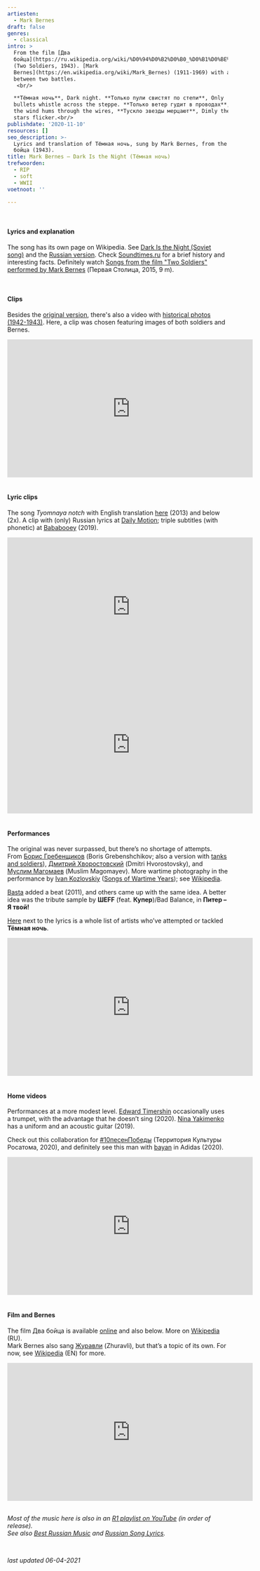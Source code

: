 ```yaml
---
artiesten:
  - Mark Bernes
draft: false
genres:
  - classical
intro: >
  From the film [Два
  бойца](https://ru.wikipedia.org/wiki/%D0%94%D0%B2%D0%B0_%D0%B1%D0%BE%D0%B9%D1%86%D0%B0)
  (Two Soldiers, 1943). [Mark
  Bernes](https://en.wikipedia.org/wiki/Mark_Bernes) (1911-1969) with a guitar,
  between two battles. 
   <br/>

  **Тёмная ночь**, Dark night. **Только пули свистят по степи**, Only
  bullets whistle across the steppe. **Только ветер гудит в проводах**, Only
  the wind hums through the wires, **Тускло звезды мерцают**, Dimly the
  stars flicker.<br/>
publishdate: '2020-11-10'
resources: []
seo_description: >-
  Lyrics and translation of Тёмная ночь, sung by Mark Bernes, from the film Два
  бойца (1943). 
title: Mark Bernes – Dark Is the Night (Тёмная ночь)
trefwoorden:
  - RIP
  - soft
  - WWII
voetnoot: ''

---
```




  <br/>

#### Lyrics and explanation

The song has its own page on Wikipedia. See [Dark Is the Night (Soviet song)](https://en.wikipedia.org/wiki/Dark_Is_the_Night_(Soviet_song)) and the [Russian version](https://ru.wikipedia.org/wiki/Тёмная_ночь). Check [Soundtimes.ru](https://soundtimes.ru/populyarnye-pesni/tjomnaya-noch) for a brief history and interesting facts. Definitely watch [Songs from the film "Two Soldiers" performed by Mark Bernes](https://youtu.be/pPW8xv38ZEs) (Первая Столица, 2015, 9 m).

  <br/>

#### Clips

Besides the [original version](https://youtu.be/1vRYwaJC5FY), there's also a video with [historical photos (1942-1943)](https://youtu.be/c0XxC7gj-Ag). Here, a clip was chosen featuring images of both soldiers and Bernes.

 

<iframe width="560" height="315" src="https://www.youtube.com/embed/ihCqh-QnJZE" frameborder="0" allow="accelerometer; autoplay; clipboard-write; encrypted-media; gyroscope; picture-in-picture" allowfullscreen></iframe>


  <br/>
  <br/>

#### Lyric clips

The song *Tyomnaya notch* with English translation [here](https://youtu.be/al_Id8Cr2oU) (2013) and below (2x). A clip with (only) Russian lyrics at [Daily Motion](https://www.dailymotion.com/video/x2r7gla); triple subtitles (with phonetic) at [Bababooey](https://youtu.be/uNVftNShARU) (2019).


<iframe width="560" height="315" src="https://www.youtube.com/embed/HjmmxX5U2VM" frameborder="0" allow="accelerometer; autoplay; encrypted-media; gyroscope; picture-in-picture" allowfullscreen></iframe>

 
<iframe width="560" height="315" src="https://www.youtube.com/embed/5bdYIhV-FzA" title="YouTube video player" frameborder="0" allow="accelerometer; autoplay; clipboard-write; encrypted-media; gyroscope; picture-in-picture" allowfullscreen></iframe>

 <br/>
 <br/>


#### Performances

The original was never surpassed, but there’s no shortage of attempts. From [Борис Гребенщиков](https://youtu.be/7DBEV4n8ufU) (Boris Grebenshchikov; also a version with [tanks and soldiers](https://youtu.be/J7cQdiBeLq8)), [Дмитрий Хворостовский](https://youtu.be/NkzH5zAvYJs) (Dmitri Hvorostovsky), and [Муслим Магомаев](https://www.youtube.com/watch?v=VprjlMfjAeQ) (Muslim Magomayev). More wartime photography in the performance by [Ivan Kozlovskiy](https://youtu.be/adSyZakT_BY) ([Songs of Wartime Years](https://www.youtube.com/channel/UCt_SfdoAm_OkfamGUacToUw/videos)); see [Wikipedia](https://en.wikipedia.org/wiki/Ivan_Kozlovsky).

[Basta](https://www.youtube.com/watch?v=VQ1Ap10ZuRM) added a beat (2011), and others came up with the same idea. A better idea was the tribute sample by **ШЕFF** (feat. **Купер**)/Bad Balance, in **Питер – Я твой!**

[Here](https://tekst-pesni.info/tyomnaya-noch/) next to the lyrics is a whole list of artists who’ve attempted or tackled **Тёмная ночь**.

<iframe width="560" height="315" src="https://www.youtube.com/embed/JChtB4CVm1k" frameborder="0" allow="accelerometer; autoplay; encrypted-media; gyroscope; picture-in-picture" allowfullscreen></iframe>

 
 <br/>
  <br/>
 

 #### Home videos

Performances at a more modest level. [Edward Timershin](https://youtu.be/V71Ne7UEICg) occasionally uses a trumpet, with the advantage that he doesn’t sing (2020). [Nina Yakimenko](https://www.youtube.com/watch?v=ZcIX4J5m26I) has a uniform and an acoustic guitar (2019).

Check out this collaboration for [#10песенПобеды](https://youtu.be/ENrEDKTiHFc) (Территория Культуры Росатома, 2020), and definitely see this man with [bayan](https://en.wikipedia.org/wiki/Bayan_(accordion)) in Adidas (2020).

<iframe width="560" height="315" src="https://www.youtube.com/embed/Zpf7KAKrYX0" frameborder="0" allow="accelerometer; autoplay; clipboard-write; encrypted-media; gyroscope; picture-in-picture" allowfullscreen></iframe>

 
  <br/>
  <br/>
 

#### Film and Bernes

The film Два бойца is available [online](https://www.youtube.com/watch?v=VqP812Q6WjQ) and also below. More on [Wikipedia](https://ru.wikipedia.org/wiki/Два_бойца) (RU). <br/>
Mark Bernes also sang [Журавли](https://youtu.be/THeGsS_Skew) (Zhuravli), but that’s a topic of its own. For now, see [Wikipedia](https://en.wikipedia.org/wiki/Zhuravli) (EN) for more.

<iframe width="560" height="315" src="https://www.youtube.com/embed/p-t_OGPUku8" frameborder="0" allow="accelerometer; autoplay; clipboard-write; encrypted-media; gyroscope; picture-in-picture" allowfullscreen></iframe>

 

   <br/>
   <br/>

*Most of the music here is also in an [R1 playlist on YouTube](https://www.youtube.com/playlist?list=PLeE-zqOrSLhxfIpK2vuUJNCKSzyVBi0yM) (in order of release).* <br/>
*See also [Best Russian Music](https://www.youtube.com/playlist?list=PLeE-zqOrSLhxTFYDvlwUu4hYby9DojwoD) and [Russian Song Lyrics](https://www.youtube.com/playlist?list=PLeE-zqOrSLhzkRCATzT8__oNifBChVHGK).*

<br/>

*last updated 06-04-2021*
